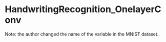 # HandwritingRecognition_OnelayerConv
Note: the author changed the name of the variable in the MNIST dataset..